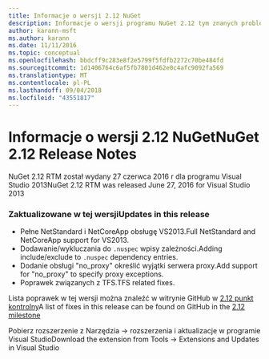 ```yaml
---
title: Informacje o wersji 2.12 NuGet
description: Informacje o wersji programu NuGet 2.12 tym znanych problemów, poprawki, funkcje dodane i DCRs.
author: karann-msft
ms.author: karann
ms.date: 11/11/2016
ms.topic: conceptual
ms.openlocfilehash: bbdcff9c283e8f2e5799f5fdfb2272c70be484fd
ms.sourcegitcommit: 1d1406764c6af5fb7801d462e0c4afc9092fa569
ms.translationtype: MT
ms.contentlocale: pl-PL
ms.lasthandoff: 09/04/2018
ms.locfileid: "43551817"
---
```

# <a name="nuget-212-release-notes"></a><span data-ttu-id="4bb71-103">Informacje o wersji 2.12 NuGet</span><span class="sxs-lookup"><span data-stu-id="4bb71-103">NuGet 2.12 Release Notes</span></span>

<span data-ttu-id="4bb71-104">NuGet 2.12 RTM został wydany 27 czerwca 2016 r dla programu Visual Studio 2013</span><span class="sxs-lookup"><span data-stu-id="4bb71-104">NuGet 2.12 RTM was released June 27, 2016 for Visual Studio 2013</span></span>

### <a name="updates-in-this-release"></a><span data-ttu-id="4bb71-105">Zaktualizowane w tej wersji</span><span class="sxs-lookup"><span data-stu-id="4bb71-105">Updates in this release</span></span>

* <span data-ttu-id="4bb71-106">Pełne NetStandard i NetCoreApp obsługę VS2013.</span><span class="sxs-lookup"><span data-stu-id="4bb71-106">Full NetStandard  and NetCoreApp support for VS2013.</span></span>
* <span data-ttu-id="4bb71-107">Dodawanie/wykluczania do `.nuspec` wpisy zależności.</span><span class="sxs-lookup"><span data-stu-id="4bb71-107">Adding include/exclude to `.nuspec` dependency entries.</span></span>
* <span data-ttu-id="4bb71-108">Dodanie obsługi "no_proxy" określić wyjątki serwera proxy.</span><span class="sxs-lookup"><span data-stu-id="4bb71-108">Add support for "no_proxy" to specify proxy exceptions.</span></span>
* <span data-ttu-id="4bb71-109">Poprawek związanych z TFS.</span><span class="sxs-lookup"><span data-stu-id="4bb71-109">TFS related fixes.</span></span>

<span data-ttu-id="4bb71-110">Lista poprawek w tej wersji można znaleźć w witrynie GitHub w [2.12 punkt kontrolny](https://github.com/NuGet/Home/issues?q=milestone%3A2.12+is%3Aclosed)</span><span class="sxs-lookup"><span data-stu-id="4bb71-110">A list of fixes in this release can be found on GitHub in the [2.12 milestone](https://github.com/NuGet/Home/issues?q=milestone%3A2.12+is%3Aclosed)</span></span>

<span data-ttu-id="4bb71-111">Pobierz rozszerzenie z Narzędzia -> rozszerzenia i aktualizacje w programie Visual Studio</span><span class="sxs-lookup"><span data-stu-id="4bb71-111">Download the extension from Tools -> Extensions and Updates in Visual Studio</span></span>
